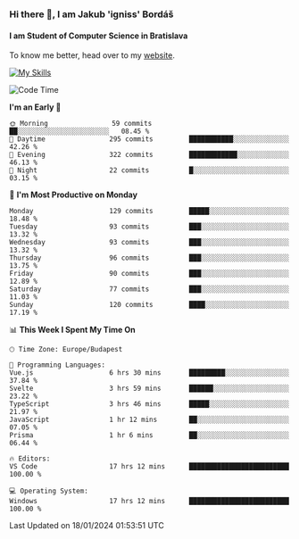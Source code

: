 ### Hi there 👋, I am Jakub 'igniss' Bordáš

#### I am Student of Computer Science in Bratislava
To know me better, head over to my [website](https://bordas.sk).

[![My Skills](https://skillicons.dev/icons?i=js,html,css,figma,svelte,java,kotlin,python,postgresql,typescript,nest,nodejs)](https://bordas.sk)


<!--START_SECTION:waka-->
![Code Time](http://img.shields.io/badge/Code%20Time-1%2C358%20hrs%2031%20mins-blue)

**I'm an Early 🐤** 

```text
🌞 Morning                59 commits          ██░░░░░░░░░░░░░░░░░░░░░░░   08.45 % 
🌆 Daytime                295 commits         ███████████░░░░░░░░░░░░░░   42.26 % 
🌃 Evening                322 commits         ████████████░░░░░░░░░░░░░   46.13 % 
🌙 Night                  22 commits          █░░░░░░░░░░░░░░░░░░░░░░░░   03.15 % 
```
📅 **I'm Most Productive on Monday** 

```text
Monday                   129 commits         █████░░░░░░░░░░░░░░░░░░░░   18.48 % 
Tuesday                  93 commits          ███░░░░░░░░░░░░░░░░░░░░░░   13.32 % 
Wednesday                93 commits          ███░░░░░░░░░░░░░░░░░░░░░░   13.32 % 
Thursday                 96 commits          ███░░░░░░░░░░░░░░░░░░░░░░   13.75 % 
Friday                   90 commits          ███░░░░░░░░░░░░░░░░░░░░░░   12.89 % 
Saturday                 77 commits          ███░░░░░░░░░░░░░░░░░░░░░░   11.03 % 
Sunday                   120 commits         ████░░░░░░░░░░░░░░░░░░░░░   17.19 % 
```


📊 **This Week I Spent My Time On** 

```text
🕑︎ Time Zone: Europe/Budapest

💬 Programming Languages: 
Vue.js                   6 hrs 30 mins       █████████░░░░░░░░░░░░░░░░   37.84 % 
Svelte                   3 hrs 59 mins       ██████░░░░░░░░░░░░░░░░░░░   23.22 % 
TypeScript               3 hrs 46 mins       █████░░░░░░░░░░░░░░░░░░░░   21.97 % 
JavaScript               1 hr 12 mins        ██░░░░░░░░░░░░░░░░░░░░░░░   07.05 % 
Prisma                   1 hr 6 mins         ██░░░░░░░░░░░░░░░░░░░░░░░   06.44 % 

🔥 Editors: 
VS Code                  17 hrs 12 mins      █████████████████████████   100.00 % 

💻 Operating System: 
Windows                  17 hrs 12 mins      █████████████████████████   100.00 % 
```


 Last Updated on 18/01/2024 01:53:51 UTC
<!--END_SECTION:waka-->
